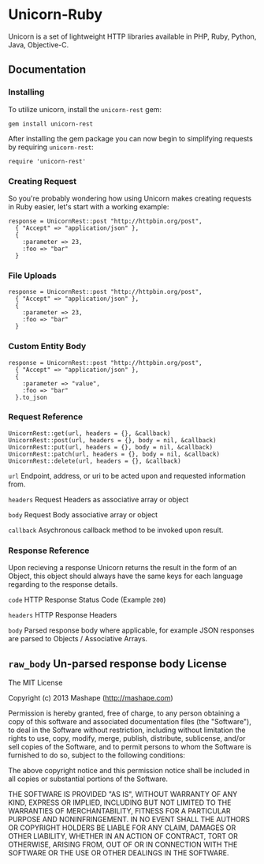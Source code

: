Unicorn-Ruby
============================================

Unicorn is a set of lightweight HTTP libraries available in PHP, Ruby, Python, Java, Objective-C.

Documentation
-------------------

### Installing
To utilize unicorn, install the `unicorn-rest` gem:

    gem install unicorn-rest

After installing the gem package you can now begin to simplifying requests by requiring `unicorn-rest`:

    require 'unicorn-rest'


### Creating Request
So you're probably wondering how using Unicorn makes creating requests in Ruby easier, let's start with a working example:


    response = UnicornRest::post "http://httpbin.org/post",
      { "Accept" => "application/json" },
      {
        :parameter => 23,
        :foo => "bar"
      }


### File Uploads
    response = UnicornRest::post "http://httpbin.org/post",
      { "Accept" => "application/json" },
      {
        :parameter => 23,
        :foo => "bar"
      }
 
### Custom Entity Body
    response = UnicornRest::post "http://httpbin.org/post",
      { "Accept" => "application/json" },
      {
        :parameter => "value",
        :foo => "bar"
      }.to_json

### Request Reference
    UnicornRest::get(url, headers = {}, &callback) 
    UnicornRest::post(url, headers = {}, body = nil, &callback)
    UnicornRest::put(url, headers = {}, body = nil, &callback)
    UnicornRest::patch(url, headers = {}, body = nil, &callback)
    UnicornRest::delete(url, headers = {}, &callback)
  
`url`
Endpoint, address, or uri to be acted upon and requested information from.

`headers`
Request Headers as associative array or object

`body`
Request Body associative array or object

`callback`
Asychronous callback method to be invoked upon result.

### Response Reference
Upon recieving a response Unicorn returns the result in the form of an Object, this object should always have the same keys for each language regarding to the response details.

`code`
HTTP Response Status Code (Example `200`)

`headers`
HTTP Response Headers

`body`
Parsed response body where applicable, for example JSON responses are parsed to Objects / Associative Arrays.

`raw_body`
Un-parsed response body
License
---------------

The MIT License

Copyright (c) 2013 Mashape (http://mashape.com)

Permission is hereby granted, free of charge, to any person obtaining
a copy of this software and associated documentation files (the
"Software"), to deal in the Software without restriction, including
without limitation the rights to use, copy, modify, merge, publish,
distribute, sublicense, and/or sell copies of the Software, and to
permit persons to whom the Software is furnished to do so, subject to
the following conditions:

The above copyright notice and this permission notice shall be
included in all copies or substantial portions of the Software.

THE SOFTWARE IS PROVIDED "AS IS", WITHOUT WARRANTY OF ANY KIND,
EXPRESS OR IMPLIED, INCLUDING BUT NOT LIMITED TO THE WARRANTIES OF
MERCHANTABILITY, FITNESS FOR A PARTICULAR PURPOSE AND
NONINFRINGEMENT. IN NO EVENT SHALL THE AUTHORS OR COPYRIGHT HOLDERS BE
LIABLE FOR ANY CLAIM, DAMAGES OR OTHER LIABILITY, WHETHER IN AN ACTION
OF CONTRACT, TORT OR OTHERWISE, ARISING FROM, OUT OF OR IN CONNECTION
WITH THE SOFTWARE OR THE USE OR OTHER DEALINGS IN THE SOFTWARE.
